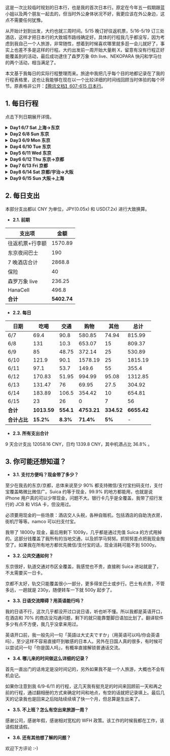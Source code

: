 这是一次比较临时规划的日本行，也是我的首次日本行。原定在今年五一假期跟蓝小姐以及两个朋友一起去的，但当时外公身体状况不好，我更应该在外公身边，这点不需要任何犹豫。

从开始计划到出发，大约也就三周时间。5/15 晚订好往返机票，5/16-5/19 订三处酒店，这样才把日本行的大致城市路线确定好。具体的行程我几乎都没写，因为考虑到我自己一个人旅游，非常随性，想着到时候喜欢哪里就多逛一会儿就好了，事实上也差不多是这样的行程。大约出发前一周开始大量刷 X，留意有没有行程正好能覆盖到的活动，最后成功逮住了森罗万象 6th live、NEKOPARA 快闪和学马仕的两个活动，相当满足了。

本文基于我每日的实际行程整理而来。旅途中我把几乎每个目的地都记录在了我的行程表格里，这也让我能够在现在以一个比较详细的时间线回顾当时体验的每个环节。原表格非公开：[【腾讯文档】607-615 日本行](https://docs.qq.com/sheet/DVkFWWk5UWHVWTHRD)。

## 1. 每日行程

点击下列日期展开详情。

<details><summary><b>Day1 6/7 Sat 上海->东京</b></summary><p>

| 时间线 | 记录 |
|---|---|
| 【6:20】到达成田机场 T3 | 凌晨两点起飞的红眼航班，当晚休息真的是个问题。候机厅非常不好睡，我只带了 U 型枕是不够的，还至少需要一个眼罩，耳塞就看情况吧，自我感觉声音还可以接受，但光线真的太影响入睡了。而且这个时间就很零散，睡一会儿就要登机。</br>国际航线的春秋比国内春秋舒服不少，座位没那么挤。几乎全程睡过去了，其实也没多少时间。飞到日本上空的时候我已经醒了好几次，接近东京的时候还远远看到了富士山，原来富士山才是这次日本行的第一个景点（） |
| 【6:40-7:15】海关排队入境 | 提前填了 VJW，不过并 VJW 没有单独的通道，所有人都在一起排队入境，可能是因为太早了？开的窗口不到一半，体感上还是排了挺久的。排队中看到了两件莲之空场 T，还有一个装满九个水团趴趴的痛包。排到了之后在窗口就很快了，护照和 VJW 递进去，staff 什么都没问，直接就操作、贴纸然后递回来，很简洁。 |
| 【7:40】拿到 HanaCell 和 Welcome Suica | 从 T3 走到 T2 花了点时间，走到之后才发现有免费接驳班车。HanaCell 是为了买现地票准备的，虽然知道涨价了几乎翻倍，但算下来还是最划算的养卡方案。Welcome Suica 很顺利拿到了，知道是短期卡，小充一个 5000y，之后到市区再买标准 Suica。 |
| 【8:05-9:35】轨交 成田机场->赤羽 | 不赶时间，没有坐 Skyliner，稍微省点钱。轨交上逐渐看着乘客变多，上班族，学生等等，车厢里全程都很安静，没有一个人说话，日本人初印象了。 |
| 【9:50】APA Hotel Akabane Iwabuchi Ekimae 放行李 | 距离赤羽站有点步行距离，这种距离我一个人走太适应了。这段路上看到很多快餐店，街道环境比我想象中还要好一点，还直接经过了下午森罗万象的 livehouse 场地，同一个位置还看到了 GiGO 但还没开门。我对酒店没做任何预期，到了发现环境不赖。 |
| 【10:20】GiGO 赤羽駅前 | 往赤羽站走的时候偶遇这家 GiGO，没想到这么近的地方就开了两家。没拿大行李了，进去一看，B1F 一整层音游街机，于是直接就开了一把 maimai，没想到日本行的第一项活动竟是出勤。maimai 机况无敌好，打起来太爽了。 |
| 【11:00】上野站 Suica | 根据攻略在这里的服务中心（的外面）成功买到了标准 Suica，充了 10000y，其中包含 500y 的押金，超过十年的有效期我觉得我可以。 |
| 【11:10】上野丸井百货 NEKOPARA 10th Anniversary 快闪 | 计划行程中的第一站，很顺利。不过这种快闪店基本就是展出一下新柄图和对应的新周边，容量很小。激情购入立牌和绘马风钥匙扣，付款的时候我想用英语跟 staff 沟通两个谷分开成两单，结果 staff 英语理解不能，还好最后还是配合肢体动作分开结账了。后来回想初到日本的我，上去直接英语确实有点容易吓到霓虹金了，不安です.jpg |
| 【11:30-12:10】上野->秋叶原 随便逛 | 因为 NEKOPARA 很快就出来了，这段时间回去赤羽又有点早，所以就从上野往南步行，随意感受一下日本的街道，一直走到了秋叶原。秋叶原初印象，完全就是我心目中的样子，要不是一直在看着 live 时间要往回走，我肯定就直接开刷了，今天就没怎么进店，只在外面大小街道走走。 |
| 【12:45-17:30】森羅万象 6th ワンマン | 到门口才发现错过上午的场贩，大感可惜，还好还有下一场场贩。开场前在外面排队了很久，开演延误了将近 1h。排队的时候至少听到三组大陆/湾湾同好和一组香港同好，有两个小哥就在我前面，我听他们用普通话聊天很久，终于忍不住跟他们搭话了。他们一个在沪上班一个从福建过来，后来 live 全程跟他们一起看的，最后还互加了 QQ，也是一段异国缘分了不赖。</br>本以为排队这么多人，场地应该不小吧，结果里面是一个比元气森林还小的场地，还有1/4的视野受限区，只能看屏幕。但是！无敌的森罗万象 live！太爽了，现场调音和音响非常非常好，ayo 和 ayaponzu 唱出来简直跟录音棚一样。有点可惜的是他们的 MC 我真的一点都没听明白，哎最想学日语的一集。</br>live 结束之后排了第二场的场贩，有点搞的是，我因为日语理解不能，快排到的时候我英语起手，想跟排我后面的小哥确认下流程，结果小哥直接普通话回答我了，一听到我都懵了。 |
| 【17:55】回酒店 check in | 房间在 14 楼，虽然确实不大，但是挺满意，我一个人住这里和在房间里工作可以很舒服了。 |
| 【19:30】松屋 赤羽店 | 去店的路上误入赤羽一番街，几乎整条街都是居酒屋。松屋 890y 一个牛肉套餐，感觉味道一般，但确实不算贵？ |
| 【20:20】GiGO 赤羽駅前 | 晚上人就多了，有点难玩到 maimai 和 DDR，于是转了一圈就回了。 |
| 泡浴缸初体验 | 或许是打开方式不对，但我的评价是不如只洗澡，除非真的有很多时间。 |

</p></details>

<details><summary><b>Day2 6/8 Sun 东京</b></summary><p>

| 时间线 | 记录 |
|---|---|
| 【11:40】秋叶原 Radio 会馆 | 秋叶原几乎所有楼都有这个印象：单层楼平面不大，但是至少是 5-7 层高，每层的分类都很明确。</br>在四楼的 amiami 买了四件手毬的谷子，包括一件帮 wyw 买的 TCG 卡盒，用上免税了。</br>K-Books 有更全面的谷子，但是定价很高，甚至疑似跟国内闲鱼都更贵。 |
| 【14:00】LAMTARRA Media World | 随便 walk in 的店，竟然是逛到的第一家卖 Galgame 的店，大开眼界。店里摆的 Galgame 基本全是中古。</br>出来看到秋叶原主街封路了，全部给行人通行，原来是名为步行者天国的政策。 |
| 【14:30】Gamers 总店 | 相比之下有点平平无奇，逛了地下的层就出来了。 |
| 【14:45】Sofmap Amusement Hall | 非常非常多的 Galgame 新品，海量新作预约，印象很不错。 |
| 【15:10】吉野家 秋叶原 | 真的逛饿了，walk in，白米饭莫名好吃，咬上去有点甜。 |
| 【15:30】BicCamera | 免税大店，Instax 相纸全部 sold out。这里有限购一台的 Pocket 3，没有任何价格优势。还看到 Quest 3s 打折，一时有点心动，但看下来跟 pdd 价格没差不少，这下才没有冲动消费。 |
| 【16:10】TRADER 总店 | 无敌的 Trader，主营中古，首次逛到了 R18 DVD 区，还有大量 R18 漫画单行本。Galgame 区找到一份苍彼十周年盒，有点开心，打算明后天拿下。 |
| 【17:00】Animate 秋叶原店 | 很多木柜子 CD，但总体来说也没给我留下很深刻的印象。 |
| 【17:15】Yuzusoft Shop | 柚子厨天堂，立牌展柜里超密集的历代作品女主很震撼。只能现金或银行卡支付，是目前支付方式最严格的一家店。购入丛雨和千咲的立牌。 |
| 【18:00】骏河屋 秋叶原本馆 | 单层面积非常小，有 R18 DVD 层，其他平平无奇。 |
| 【20:00】寿司郎 池袋店 | 秋叶原店人太多了才跑到池袋店，过来直接就吃上了，味道不赖，米饭怎么这么好吃呢。 |
| 【21:15】Round One 池袋店 | 音乐街机天堂，终于见到了我想象中的一整排街机格子间，之后晚上可以到这里出勤。 |

</p></details>

<details><summary><b>Day3 6/9 Mon 东京</b></summary><p>

| 时间线 | 记录 |
|---|---|
| 【10:00-19:00】WFH | |
| 【13:30】麦当劳 赤羽公园店 | 点餐有点不方便，菜单没仔细看，汉堡像国内麦麦早餐 plus 版，印象一般。 |
| 【14:30】赤羽公园 | 原来这里公园真的跟番剧里看到的差不多，超级适合小孩玩，公园本身疑似也有点历史，现在略显旧，尤其是中间早就荒废了的水池和喷泉。 |
| 【19:30】RAILYARD 秋叶原 | 特意来的 JR 主题周边店，车票冰箱贴挺有特色，帮蓝小姐带了一个涉谷站车票冰箱贴。 |
| 【20:30】食其家 涉谷 | 不知道是不是因为点餐选了中文，想自助 checkout 的时候提示请把小票给 staff，只能由 staff 操作结账。 |
| 【21:15】涉谷大交叉路口 | 外国人很多，目前逛到的最有国际化都市感觉的地方。晚些时候从塔店回来走到这里的时候，街头还有很多性能车，对东京的刻板影响加深了（） |
| 【21:20】Tower Records 涉谷店 | 初印象：有点小有点老旧。逛到 3F/4F：碟好多好爽。</br>旧碟新碟都很全，不过我在游戏区没找到多少 Galgame OST，这些大概得在卖 Galgame 的地方找吧，印象 Sofmap 好像有不少。</br>买了一张 Choucho the best 和一张 PPP 的 POPIGENIC，都是很好听的 collection 专。买的时候还以为只有三楼能退税，原来 staff 说的是到三楼退税。POPIGENIC 还有特典，抽到一张母鸡卡胶片，有点难绷。 |
| 【22:40】下北泽 孤独摇滚圣地巡礼 夜景 | 下北泽印象完全就是一片本地年轻人夜生活街区，一出站见到的年轻人有一半都背着吉他/贝斯（？）</br>圣地巡礼非常顺利，除了有家店我拍到一半，结果到 23 点闭店关灯了，得明后天再来补上。</br>走的时候在下北泽站门口有人在街边弹唱，周围的路人/朋友在一起大声跟唱，气氛无敌好。</br>第一次在车站里迷路，愣是找不到对应的入口，不过还好也有路线，在新宿换乘回酒店了。后续发现正确的入口就在旁边，但是凹进去视线被挡住了，这种情况下对着 Google Maps 都有点难找。 |

</p></details>

<details><summary><b>Day4 6/10 Tue 东京</b></summary><p>

| 时间线 | 记录 |
|---|---|
| 【10:00-19:00】WFH | |
| 【13:30】TRADER 总店 | 本想直接拿下苍彼十周年盒，到了发现台面被整理过了，上次看到的唯一一盒已售出，自觉无缘，倍感可惜。 |
| 【14:00】Sofmap Amusement Hall Galgame 实体 | 抱着来都来了的心情到了 Sofmap，没想到反转这就来了。前天来没发现，这里竟然就有全新带特典的苍彼十周年盒，还有同样很想买的十周年 CD！而且这里可以免税，可以微信支付，不多说直接拿下，还带上一份纯白交响曲 Sana Edition。爽爽爽爽！我宣布无敌的 Sofmap 乃真真神。 |
| 【13:00】全家 豚骨拉面 | 味道还行，但一份拉面真吃不饱。 |
| 【19:50】萨莉亚 新宿 | 目前最贵的一顿饭，但纯属是我点得比较多。单价跟国内差不多，但菜单很不一样，可以考虑再去吃一次。 |
| 【21:11】东京塔周边 | 来都来了，东京塔果然还是最能代表东京的标志之一。专程跑到港区来打卡，夜晚的东京塔独自亮灯，确实很特别。</br>进地铁的时候不小心走错进了 JR 的地铁站，虽然马上在同站的另一个口出去了，但还是扣了 150y。如果遇到这种情况想不被扣钱，记得找 staff 出站。 |
| 【22:20】下北泽 孤独摇滚圣地巡礼 夜景 | 弥补昨晚没拍完的遗憾，但今晚旁边路口停着一辆工程车，背景有点杂了。今晚的下北泽远没有昨晚有活力。 |
| 【23:00】新宿周边 大久保公园 | 久闻大久保公园大名，专程在新宿下车，过来考察一下。新宿站真的巨大，跟着路标走了老半天。出来不远就是歌舞伎町，之前没了解过，看起来也挺二次元的。晚上十一点的新宿灯光很好看，有种霓虹街区的感觉。</br>大久保公园疑似没见到多少猎手，而且一半都是西洋姐，一开口就是 hey baby，跟印象中差远了，我猜是来考察的时间不太对，或者已经被取缔了。另外大久保公园紧挨着就是大久保病院，感觉有点幽默。 |

</p></details>

<details><summary><b>Day5 6/11 Wed 东京</b></summary><p>

| 时间线 | 记录 |
|---|---|
| 【10:00-19:00】WFH | |
| 【14:00】下北泽 孤独摇滚圣地巡礼 日景 | 连续第三天来下北泽。出门的时候停雨了，但到下北泽的时候又开始下，没想到过来真的要一个小时。</br>圣地巡礼同样很顺利，有水泥管的小空地看起来水泥管的位置稍微移动过了，拍不到番里面一模一样的视角。 |
| 【19:40】namco 池袋店 maimai | 学马努努排大队，转头打 maimai 去了。 |
| 【20:30】鸟白汤拉面 | walk in 的拉面店，感觉有点小小贵，但还挺好吃，鸡肉切很厚，溏心蛋有点冷。老板看起来也不像中日韩人，听他说日语总有种违和感。 |
| 【22:00】namco 池袋店 学马努努 | 吃完拉面已经回来又打了一会儿 maimai，到 22 点看到努努几乎不排队，终于还是决定去抓一个。</br>抓努努一旦开始就没有回头路，因为只要放弃，staff 就会重置机器给下一个人抓。站在那个位置上，只有一直投币直到抓出来这一种选择。</br>想通过正常途径把努努抓出来简直难于登天，我估计至少 95% 都得靠保底。所谓保底就是 staff 看你已经抓了很多次了，就过来帮你把努努摆到一碰就倒的位置，这时候只要把爪子蹭到努努外侧就会掉下来了。</br>什么时候触发保底完全看抓的什么角色以及 staff 心情。抓我的美铃就比较快保底，抓琴音就巨难保底，staff 只会一直帮我摆到初始位置，直到到我投入超过 5000y 了才愿意帮我保底。这是五天东京里花得最难受的一笔钱。 |

</p></details>

<details><summary><b>Day6 6/12 Thu 东京->京都</b></summary><p>

| 时间线 | 记录 |
|---|---|
| 全天请假 | |
| 【10:00】酒店退房，前台寄存行李 | |
| 【10:20】matsukiyoLAB 赤羽東口駅前店 口内炎药 | 东京的最后一天了，再次到附近的药店看看久光贴，这次问了店员，得到的回答是没有一样的，也在意料之中。</br>来都来了，顺便就买了三盒口内炎的药。没有看到跟家里一样的，但是有另一个牌子的，买来试试。 |
| 【11:20】银座药局 久光贴 | 小红书说这里有卖，一进来我都懵了，全中文服务，主打的就是卖久光贴，还有邮寄国内的服务。</br>450y 一袋七片，买了 13 包到免税线，但因为我是微信支付，就只能用店内的汇率 0.0518，算下来跟含税没差太多。 |
| 【11:40】唐吉诃德 银座 | 唐吉诃德的 logo 真的经过很多次，但是之前没查根本没发现这就是唐吉诃德。刚好从银座药局出来不远的桥底就有一家，进去逛了下，也让我很震惊。</br>全店也是大量国人店员及国人生意，跟进了国内小卖场一样，没逛两步就没什么兴趣了。秋叶原有巨大的店，只是没去过，我暂且认为是我进的这家店的问题。 |
| 【12:00-13:10】银座主街 | 相当有发达国家风范的一条街，整幢整幢的知名品牌店，路上经常能看到巨炫酷的性能车。路过进了 Yamaha 和 Nissan 的店，都很有意思。</br>Yamaha 店完全是意外收获，因为这个 Yamaha 其实经常在和音社群里看到，没想到就在银座直接偶遇了。可以想象这里就是乐器人的天堂，可惜我还远远没到群友的水平。三楼是一层乐谱书店，看到了很有意思的流行音乐钢琴谱，赫然有テレパシ和 Campus Mode，要不是感觉放不下了，我还真想买一本带回去。</br>Nissan 店里展出了一台樱花涂装地纯电方程式赛车，头一回这么近距离地欣赏方程式赛车，很帅。另外还展出了一台纯电概念车，也相当特别。 |
| 【12:40】警察署博物馆 | 再往前走路过了这个小博物馆，进去看了下，相对比较子供向，跟小朋友介绍警察的侦察手段，以及如何在各种情况下保护自己。 |
| 【13:00】花莉波 | 纳兹妹推荐的莉波 p 日料店，Google Maps 上看到客单价很高，吃是不可能吃的。意外发现不远，于是来店门口打个卡。 |
| 【13:10】花丸乌冬面 | 本想吃吉野家，旁边就是这家店，本着尽量不重复吃的思路，看价格也合适就进去吃了。中规中矩，吃完感觉好像略贵了一点点。 |
| 【14:30】BOOKOFF 秋叶原站前店 | 返回秋叶原，小逛一下这家 BookOff。没有什么特别的，每一层走了下就出来了。 |
| 【15:00】Pop Life Department M's | 偶遇的一家店，没想到竟是本次日本行里 R18 实物最多的一家店。一进门就是 R18 提示，到 B1F 逛了圈，除了其他地方也有的东西之外，这里还见到了硅胶娃娃，包括半身和等身的，还有原味内衣裤扭蛋机和原味调味的香水，也不知真假，反正我直接一个大震惊。虽然说店里写明不允许拍摄，但现在回想一下，真有点想拍下来再看看，太君还是有点变态了。后来才发现原来这就是所谓小绿楼。 |
| 【15:20】Melonbooks 秋叶原1号店 | 大名鼎鼎的同人志天堂，之前几次来秋叶原都忘记进来了。实际店不大，只有一层 B1F 和一个出入口，但是只能说很多好书，非常不赖。 |
| 【15:40】Volks Akihabara Hobby Paradise 2 | Trader 旁边，经常路过，终于进去逛了一次。其实还挺大一个店，有很多联动制品，但总感觉价格没什么优势。看到魔理沙努努，没忍住买了。 |
| 【16:10】Lammtarra EpiXis Akiba | 6/8 逛过他们的秋叶原站前店，当时印象还不错，这是在秋叶原的另一个地址。这一家就有点索然无味了，既没有秋叶原站前店的 Galgame，而且 2F 往上全是 AV，整整至少四层楼，真的有点绷不住。我从最上层往下逛的，一进去就是极度重口味玩法，我又是一个大震惊，毫无疑问这是 AV 玩法最花的一家店。 |
| 【16:25】AKIBA-HOBBY 秋叶原店 | 前往骏河屋路上偶遇的店，门口相当不起眼，但是东方 fumo 成功吸引到我了。里面果然是东方窝，原作 CD/DVD 和同人 CD 一大堆，还有各种东方谷，包括我刚刚买的魔理沙努努，并且还便宜 200y 我真服了。这让我对他家的谷价相当有好感，如果以后来想找东方谷肯定优先跑这里。 |
| 【16:40】骏河屋 秋叶原本店 | 跑回来其实只是想确认一下，前两天看到的同人 COS AV 到底在哪家店，然而也不是这家，所以很快就溜了。后来想来应该是在 TRADER 总店看到的。 |
| 【17:30】Tobu 池袋店 hellokitty | 帮蓝蓝买了一个和服大 hellokitty 和一个蓝色的玉桂狗小布袋，玉桂狗差点就跟蓝蓝已有的粉红色款买重复了（）二楼退税柜台也是直接中文服务。 |
| 【18:05】Animate 池袋店 | 前几天来池袋没走到的二次元街区，这家 Animate 比秋叶原的大，但因为没有购物计划，所以就每层逛了圈。 |
| 【19:00】namco 池袋店 maimai | 经典打 maimai 环节，中间的那组 mai 手感是真好啊。走之前抓了一个旁边打 mai 的人，想问他印卡机怎么用，刚没用英语说两句，就被问「你是国人吗」，太搞了，以至于后来我也学会用这句去问别人。 |
| 【19:45】Round One 池袋店 印卡 | 为什么不在刚才 namco 印卡而要跑到这里来，是因为我想看看能不能用在线支付，然而不行。几乎全现金抓学马努努给我整得有点现金焦虑。 |
| 【20:10】寿司郎 | 二战寿司郎，试了些上次没吃过的。蟹膏军舰太腥了，实在吃不惯，强行咽下去的。 |
| 巴士上车点踩点，之后回酒店拿行李 | |
| 【23:00】Round One Project Diva | 距离上车还有大概半小时，不着急先来打两把。maimai 竟然没空位，那就开 Project Diva 吧。 |
| 【23:30】夜间巴士：东京（池袋）->京都 | 夜间巴士初体验，买了最便宜的四座车，实际内部跟普通大巴几乎一样，不同的是车厢默认就是窗帘全拉上的，包括驾驶位和车厢之间也有遮光帘。我本以为大巴提供充电是标准的插座，没想到只是每个座位有一个供电 USB-A 插口，我根本就用不上，这也导致我非常电量焦虑，因为只剩下手机 25% 和移动电源 33%。开省电模式+深色，移动电源的电打算留到手机电量告急再用。</br>在第二个上车点邻座上车了，我觉得大部分坐夜巴的应该都是旅游的人吧，所以试探性问了一句是国人吗，没想到真是，只是他并非旅游，而是在日工作六年的国人，这次是到大版陪国内来的朋友逛世博。多亏他帮我翻译司机的广播和帮我沟通后座放低靠背，我在夜巴上才更方便了。互加了微信，也不知道以后还会不会再见面了。</br>睡觉前紧急看了下京都的行程，因为心里大概有个预期是可以一天走完大部分景点的，所以就标记了要去的地方，明天走一圈就是了。 |

</p></details>

<details><summary><b>Day7 6/13 Fri 京都</b></summary><p>

| 时间线 | 记录 |
|---|---|
| 全天请假 | |
| 【7:25】到达京都站 | 夜巴在途中停车两次，一次是 1:30 左右，一次是 3:10 左右，应该是类似服务区的地方，可以下车去上个厕所。我没下去，不过在窗边拍了两张照片，没看到任何店铺，我猜只是个停车场和厕所。除此之外，其实睡得还行，U 型枕帮大忙了。</br>早上六点前醒了一下，外面已经很亮了，看地图发现离京都站还有点距离，不知怎么这段路是红色的很塞车。最终延误了一个多小时到达京都站下车（计划到达时间是 6:10）。邻座小哥也提前下车了，因为在车上实在坐累了。</br>京都的天空真的蓝啊，好美。 |
| 【8:05】Komeda's Coffee 早午餐 充电 | 下车前用移动电源给手机补了一点电，但显然是远远不够我用整天的，尤其是这个时间还不能入住酒店。在小红书紧急搜索哪里可以充电，最终锁定到这家咖啡厅，说是每个座位都有插座，而且我看也在我下车能走到的距离，所以下夜巴后就拉着行李走到了这里。</br>小红书诚不我欺啊，进来一看果然有，但是我被带到的卡座没有。点了一份三明治和一杯冻拿铁，然后跟服务员说想充电。staff 一开始可能想帮我找 type-c 线跟充电器，但没找到，我说我有充电器，她就很乐意帮我换到有插座的吧台位，于是充电问题就这样解决了，非常完美。</br>点的 mixed sandwich 端上来才发现分量有点大了，但也不好意思浪费，于是决定当早午餐慢慢吃，顺便充电充多点。最终在店里待了将近两小时，其实同时也注意到旁边也有读报纸/自习的人，他们也一样待很久。 |
| 【10:10】放行李/入住 松叶家旅馆 | |
| 【11:05-12:50】伏见稻荷 | 去的路上被 JR 站台绕晕了，写的 9 站台我没注意走到 10 站台了，还好发车前发现下来了，然后走到 9 站台，疑似因为刚才的 9 站台车已经开走，下一趟其实是 8 站台，而我还在 9 站台等，最终车是对的，但硬是错过了两趟。京都的 JR 间隔也好久，15min 一趟，本来 10:30 就能上车走的，愣是硬等多了半小时。</br>很大太阳很热，但还好走在鸟居下面还是比较阴的。里面是一条环形的绕山路线，一圈至少要 40min，想着来都来了那就走一圈吧。刚开始绕圈就碰到另一个独自旅游的 UK 小哥，最开始是互相帮忙拍照，之后就全程一起走到下山了。第一次用英语聊这么久，只能说还好我这日常口语水平还能互相理解个 90%。最后互关了 Instagram，合照发给小哥了。 |
| 【14:10】清水寺 | 从地铁站出来要一路走斜坡上山，有点小远。今天非常大太阳，完全没想到早上这么美丽的天气会变成这会儿的高温，出来没走几步路我必须要开始撑伞了。一路上碰到了非常多的穿着校服的学生，至少有初中生小学生，不知道有没有高中生，猜测可能是统一的修学旅行日？</br>往上走先经过了三年坂的路口，越靠近清水寺商业气息越浓，在台阶前面根本就是一条商业街的模样。最山顶的寺需要门票入场，兴趣不大没进。</br>可能是因为维护得很好吧，每个寺至少在外面看起来还是很新的，漆面基本很完整。比较有意思的注意到之前在小视频里看到的引水链，从屋檐上拖下来的一条由金属环扣在一起的链条，用来在雨天的时候从屋顶上引水下来。同时还看到了差不多位置的一根比较细的金属棒，我一开始以为是新的引水链，后来才发现好像是它的避雷针？ |
| 【14:50】二三年坂 | 纯纯的商业街，不过比国内的好不少，因为店铺还是挺有地方特色的，国内步行街已经完全是网红街的形状了。另外在这里听到了很多韩语。 |
| 【15:10】八坂神社 | 这里也是快速逛一圈，已经感觉大同小异了，所以后面没有再继续逛标记的景点了。</br>这个地方还碰到某个银行的管理层在祈福？他们正好结束出来拍照，有十多个人。 |
| 【15:30】返回二三年坂 千恋万花圣地巡礼 | 正愁下一站去哪儿的时候突然想起来千恋万花有几个巡礼点就在京都，于是又走回去二三年坂圣地巡礼了。正是人多的时候，但也不可能找到少人没人的时刻了，将就拍一拍。</br>这里还碰到两个国人和服女生，可能看我在那拍半天，过来英语问我能不能帮她们拍照，她们这英语一开口我就直觉是国人了，直接问是国人吗。最后她们说看我很像日本人，有一说一大街上给我认我是真不太认得出来吧（） |
| 【15:50】花见小路-白川筋 千恋万花圣地巡礼 | 花间小路本来也在标记想去的地方里，中断计划后又绕回来了属于是。这里已经跟原作取景地画面有点差别了，背景的楼已物非人非，还有半边正在施工。</br>白川筋是地图里写的路名，这里跟原作画面还挺接近的，尤其是树叶同样茂密，蛮有感觉。 |
| 【16:30】武道中心 千恋万花圣地巡礼 | 相对来说有点远的巡礼点，考虑了一下还是去了。过去没有地铁，只能公交车，顺便也体验到了据说是京都特色的上下车会靠站台倾斜的公交车设计。我在车上的感觉是纯属多余，既没有给上下车提供多大的便利，同时车上也站得不舒服。</br>武道中心还真有欧美人在里面学习，我到的时候门口刚好有面包车停着，拍不全正面。我看他们感觉快要走了，决定等面包车离开，一等就是 20 多分钟。</br>看着天色渐晚，感觉已经走累了。 |
| 【17:00】京都四季堂本部 京都限定冰箱贴 | 在出来往公交站走的途中偶遇的纪念品商店，进去的时候其实快闭店了。逛了一圈意外发现有之前在小红书看到的的冰箱贴，而且更好，不仅有通贩型（富士山那种），还有网上没怎么看到过的京都限定型，火速购入一个清水寺款和伏见稻荷款。结账 staff 竟然也是直接中文起手，有点惊讶。 |
| 【18:40】入住酒店 | 公交车晃晃悠悠，车上还遇到本地婆婆，跟我聊了一两句，可惜我的日语水平真的不能支撑我听懂婆婆说的话，最后只能她说一两个英语单词我才大概明白。最想学会日语的时刻+1。第二趟转车我还疑似坐错了，因为公交路线在某一站开始就跟谷歌地图上写的不一样。我发现之后尽快下车走回去了，公交车真的不便宜，感觉比轨交贵多了还不如轨交便利。</br>回到松叶家旅馆，他们 staff 的英语非常不错。店跟民宿有点像，榻榻米房间，四间房共用的浴室，住宿条件相对来说是简陋了点点，但毕竟也是我这几天最便宜的一晚酒店了。考虑到是公共浴室和昨晚坐了夜巴，我歇了一会儿就先去洗澡了。另外发现这里的网速不如东京赤羽住的 APA，上传大约只有 3-4 MB/s，APA 是 10 MB/s。 |
| 【21:40】KFC 河原町店 | 晚九点多才出门找饭吃，酒店周边可以说是一片漆黑。决定前往和原町 R1 附近，想必肯定有吃的，结果发现这一块还挺热闹的，并且偶遇了这几天以来的首家 KFC。</br>分量不错，盲选口味有点被辣到了，但总体还是比 M 记好吃不少。 |
| 【22:20】Round One 河原町店 maimai | 机况略不如池袋那边，但放国内也是相当好的那一档，摸了几张紫谱，结束前打上了 w0。 |

</p></details>

<details><summary><b>Day8 6/14 Sat 京都/宇治->大阪</b></summary><p>

| 时间线 | 记录 |
|---|---|
| 【10:00】酒店退房，行李放前台 | |
| 【10:40】到达宇治站 | 今日是相当随心的行程，计划去宇治吃抹茶巴菲，然后有空就京吹圣地巡礼。 |
| 【10:45】宇治桥街道-宇治桥 | 这条街是我在地图上看到比较多抹茶专门店的街，刚出来没几步路就把三家比较网红的抹茶店都逛到了。店门口菜单上就有抹茶芭菲，但我一看里面已经不少人在排队了啊，不愧是热门店。排队是不可能排队的，我想着这条街既然这么多店，总有不用排队的店能吃上抹茶芭菲吧。然而一路走到了宇治桥边，确实有其他抹茶店，但菜单却都没有抹茶芭菲，只能遗憾离场。</br>另外今日有雨，走完街道已经变成暴雨了。我撑着伞，裤腿全湿，心里在想，今天速通京都的有福了。</br>走在宇治桥上，发现圣地巡礼的视角在另一侧人行道上。太大雨了还是先避雨吧。 |
| 【11:10】骏河屋 京阪宇治站前店 抹茶冰淇淋 | 就在宇治桥头的一家抹茶店，店名叫骏河屋但跟东京的骏河屋完全不一样啊，这两种骏河屋什么关系？气氛到了，小小买一份抹茶冰淇淋和抹茶味丸子。丸子有点过于甜，冰淇淋好吃。店里其他堂食的人都是本地人感觉，我准备走的时候桌对面来了个小哥，我一看就感觉是国人游客，终于还是鼓起勇气搭讪了，果然是。</br>小哥是从北京来的学生党，果然是来京吹巡礼了，几乎毫无疑问。聊上之后小哥很亲切，给我看了他带着久美子立牌和努努巡礼的图，而且他是昨天巡礼的，天气很好。跟他聊完之后我决定马上开始京吹巡礼了，就从宇治川这一侧的大吉山开始吧。 |
| 【11:40】大吉山 京吹圣地巡礼 | 从骏河屋出来的时候雨已经变小很多了。在往上爬山的路上，路过了两个人从山上下来，他们手机里就在播京吹的 OP，果然来大吉山的基本都是巡礼的吧！我身后也有一个男生在独自爬山，我大胆猜测他也是来巡礼的国人，于是专门等了等他，上去跟他搭话，结果依然没有任何意外。</br>这个男生更帅，刚高考完，从四川一个人来日本玩两周。他好腼腆，几乎不说话，我们在观景台巡礼完，我跟他拍了张合照，提出要不加个 QQ 或者微信发给他，他说算了。 |
| 【12:45】久美子椅 京吹圣地巡礼 | 下山之后我们就分道扬镳了，我返回过宇治桥去对面岸的久美子椅，顺便在宇治桥上巡礼了早上错过的两个镜头。在久美子椅又碰到另一个巡礼小哥，他帮我拍了张我在椅子上的照片，顺便也聊了下。他是专门计划来巡礼的，所以计划很全，也是他提醒我可以去学校和水管桥巡礼。 |
| 【13:00】宇治市观光中心 | 这里是早上的北京小哥说的久美子椅不远的地方，有京吹海报和其他一些可以打打卡的东西，所以我过来了。确实如他所说，里面有大概一整个角落的京吹宣传板，好几个都有武田绫乃的签名。还有北京小哥说的曾经的官方巡礼地图，不过早就已经拿完了，现在只有展示柜里的样本。</br>我来之后没多久又遇到刚才久美子椅的小哥了，他提醒我京都塔下还有联动周边店，我记下了。我这次临时起意的巡礼还真是多亏了遇到的各位巡礼人。 |
| 【13:50】羽户山-菟道高等学校 京吹圣地巡礼 | 本来不在计划内的巡礼点，因为我看过去实在有点远，但跟前面小哥聊完之后转念一想，来都来了，既然还有时间那就去，最终冒着大雨步行 40min 抵达，老实说走得有点点累，但不枉此行。</br>羽户山和北宇治高中的原型菟道高等学校有海量经典镜头，但学校不方便进去，虽然我去的时候校门开着。所以学校这边其实就拍了校门外和校外的学生自行车棚，刚刚突然意识到，这建在山上的学校，我爬上来都费劲，难道学生真是骑自行车上下学的？ |
| 【15:15】AL PLAZA 宇治东店 某家炸猪排定食 | 从羽户山下来前往水管桥，即将抵达时经过的大型超市，我在外面看到里面有餐厅，正好今日到现在都没吃过正餐，所以就在里面吃一顿。随意点的一份炸猪排定食意外地好吃，也不贵，印象非常好。 |
| 【16:10】水管桥 京吹圣地巡礼 | 巡礼的镜头位置其实很陡，因为有雨我都不敢在上面横着走，怕滑下来了，真服了学姐能在这种地方找到练习吹号的位置。我巡礼完回头一看，后面两个小哥在等着巡礼，笑了。有一个小哥跟我点头打招呼，另一个小哥我主动跟他搭话，也是个国人，但感觉也非常腼腆，最后没聊上第二句。 |
| 【16:55】GiGO 京都伏见 学马联动三得利乌龙茶 | 错过了东京不再错过京都！千辛万苦终于还是给我买到了，还一发就出了隐藏款 12 人罐装，不赖。日语说得最多的一集，还好 staff 没有用大段日语回答我。后来回想我好像忘记取走 200y 的找零了，有点难绷。关联视频：[【日本行POV】学马仕联动自贩机从东京追到京都，竟一次买到隐藏款罐装](https://www.bilibili.com/video/BV1LrNpzHEmG/) |
| 【18:15】京都塔商店 京吹联动物贩 | 回来京都了，京都塔商店果然有京吹联动制品，其实是联动了五次了，产出了海量制品，还有点小贵，最后买了两个联动柄图的金属片摆件当做纪念。Vol.5 联动柄图怎么是海量黑江真由。 |
| 【18:30】京都塔一楼 抹茶巧克力手信 | 本次日本行唯一一个买了手信的地方。 |
| 酒店取回行李，轨道交通京都->大版 | 出发前特意留意了一下票价和 Suica 余额，几乎刚好够，出于保险考虑本想再充一点，结果发现京都站内的精算机不支持 Suica。 |
| 【20:30】到达大阪站 | 从轨交出来不禁感叹，又回到大城市了。大阪站旁边就是巨大的 LUCUA 购物中心，看下时间，决定在这里吃了晚饭再继续走。 |
| 【20:45】LUCUA 本町制面所 天妇罗+乌冬面 | 在地下逛了一圈，来吃这家乌冬面。味道不错，甚至觉得放这个地段算便宜的。 |
| 【23:00】到达泉佐野站 入住 REF Kansai Airport Izumisano | 最贵的一晚住宿，也不出意外地是服务最好的酒店，同时上传网速也是这几天里最快的（12-14 MB/s）。位置也无敌方便，轨交一出站就到了，一开始差点没找到。可惜没时间给我把酒店的设施都逛一遍了，入住之后就忙着备份大视频到谷歌相册。 |

</p></details>

<details><summary><b>Day9 6/15 Sun 大阪->上海</b></summary><p>

| 时间线 | 记录 |
|---|---|
| 【12:00】酒店退房，赶往机场 | 这家酒店的默认退房时间是 11:00，已经比大部分酒店的 10:00 晚了一小时。入住的时候如果注册酒店会员（填个邮箱），可以选择延迟一小时退房。我几乎用尽了所有退房前时间，终于把这几天以来的全部的照片视频都备份完了，很爽。 |
| 【12:25】到达关西国际机场 | 从轨交出来到 T2 需要坐摆渡车，全程至少需要 20min。春秋航空的值机柜台以及登机口的服务几乎全中文，安检好简单，在国内安检习惯了都有点不适应。候机厅很小，就两个大登机口。登机前还有时间，在便利店买了一盒杯面和一瓶拿铁，把硬币尽量用掉了。 |
| 【14:50】登机 | 再次感叹春秋国际航班不赖，座位挺宽敞，不过有熟悉的空中叫卖环节。 |

</p></details>

## 2. 每日支出

本部分支出都以 CNY 为单位，JPY(0.05x) 和 USD(7.2x) 进行大致换算。

- **2.1. 前期**

| 支出项 | 金额 |
|---|---|
| 往返机票+行李额 | 1570.89 |
| 东京夜间巴士 | 190 |
| 7 晚酒店合计 | 2868.8 |
| 保险 | 40 |
| 森罗万象 live | 236.25 |
| HanaCell | 496.8 |
| **合计** | **5402.74** |

- **2.2. 每日**

| 日期 | 吃喝 | 交通 | 购物 | 其他 | 总计 |
|---|---|---|---|---|---|
| 6/7 | 69.4 | 90.8 | 580.85 | 74.94 | 815.99 |
| 6/8 | 131 | 10.3 | 653.07 | 15 | 809.37 |
| 6/9 | 85 | 48.75 | 372.14 | 25 | 530.89 |
| 6/10 | 121.9 | 90.1 | 1578.19 | 25 | 1815.19 |
| 6/11 | 97.1 | 53.7 | 149.6 | 55 | 355.4 |
| 6/12 | 170.83 | 51.95 | 994.99 | 95.08 | 1312.85 |
| 6/13 | 131.47 | 76 | 69.95 | 27.5 | 304.92 |
| 6/14 | 183.89 | 106.5 | 354.42 | 10 | 654.81 |
| 6/15 | 23 | 26 | 0 | 7 | 56 |
| **合计** | **1013.59** | **554.1** | **4753.21** | **334.52** | **6655.42** |
| **合计占比** | **15.2%** | **8.3%** | **71.4%** | **5%** | - |

- **2.3. 所有支出合计**

9 天合计支出 12058.16 CNY，日均 1339.8 CNY，其中机酒占比 36.8% 。

## 3. 你可能还想知道？

- **3.1. 支付方便吗？现金带了多少？**

至少在我去的东京/京都，总体来说至少 90% 都支持微信/支付宝扫码支付，支付宝覆盖略微比微信广。Suica 约等于现金，99.9% 的地方都能用，也就是说 iPhone 用户真的可以少带现金，问题不大。银行卡几乎是全覆盖，我带了招行发行的 JCB 和 VISA 卡，但没用过。

必须要用现金的一些场景：酒店交人头税，各种自贩机，包括酒店的自助洗衣房，街机厅等等。namco 可以扫支付宝。

我带了 18000y 现金，最后用剩下 1009y，几乎都是通过充值 Suica 的方式用掉的。这部分钱覆盖了我所有的当地交通，以及抓学马努努。抓努努差点把我现金掏空了。如果我在所有地方都优先微信/支付宝的话，现金消耗可能不到 5000y。

- **3.2. 公共交通如何？**

东京很好，轨道交通对市区全覆盖，我感觉也不贵，直接刷 Suica 进站就是了，不太需要买一日卡。

京都不太好，轨交只能覆盖很小一部分，更多得坐巴士或步行。巴士有点贵，不管多远，一趟就是 230y，随便转车一下就 500y 起步了。

- **3.3. 日语交流障碍？用英语能行吗？**

我的日语不行，这次几乎都没开过口说日语，听也听不懂。所以我都是英语开口，在酒店和 70% 的商店没沟通问题，剩下的就只能靠蹩脚日语加比划了。翻译软件多少有点不方便，我几乎没拿来用过。

英语开口前，我一般先问一句「英語は大丈夫ですか」（用英语可以吗/你会英语吗），至少这样不容易直接吓到敏感的日本人。另外在日国人真的很多，有时候可以尝试问一句「你是国人吗」，有概率直接解锁普通话交流。

- **3.4. 哪儿来的时间做这么详细的记录？**

首先一直出门的话肯定是没时间记的，另外如果我不是一个人旅游，大概也不会有机会记。

如果你注意到我 6/9-6/11 的行程，这几天我有挺充足的时间来回顾前一天和再之前的行程，通过翻相册的方式来确定时间和地点，有空的话就把记录填上。最后几天的记录我也是回来之后陆陆续续填了快一个月，但总算是生出来了。

- **3.5. 不上班？怎么有空出来旅游一周？**

感谢公司，感谢年假，感谢相对宽松的 WFH 政策。该工作的时候我都在工作，该请假就请假。

- **3.6. 还有其他想了解的问题？**

欢迎下方评论 :-)